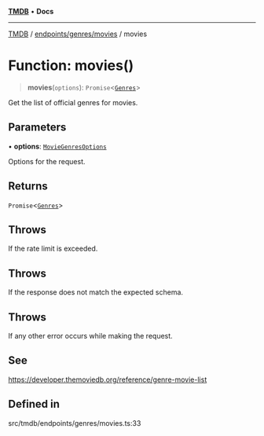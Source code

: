 [**TMDB**](../../../../README.md) • **Docs**

***

[TMDB](../../../../README.md) / [endpoints/genres/movies](../README.md) / movies

# Function: movies()

> **movies**(`options`): `Promise`\<[`Genres`](../../../../structs/Schemas/type-aliases/Genres.md)\>

Get the list of official genres for movies.

## Parameters

• **options**: [`MovieGenresOptions`](../type-aliases/MovieGenresOptions.md)

Options for the request.

## Returns

`Promise`\<[`Genres`](../../../../structs/Schemas/type-aliases/Genres.md)\>

## Throws

If the rate limit is exceeded.

## Throws

If the response does not match the expected schema.

## Throws

If any other error occurs while making the request.

## See

https://developer.themoviedb.org/reference/genre-movie-list

## Defined in

src/tmdb/endpoints/genres/movies.ts:33
